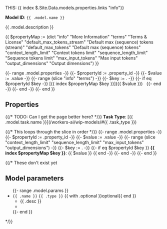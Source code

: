 THIS: {{ index $.Site.Data.models.properties.links "info"}}

**Model ID**: `{{ .model.name }}`

{{ .model.description }}

{{ $propertyMap := (dict
    "info" "More Information"
    "terms" "Terms & License"
    "default_max_tokens_stream" "Default max (sequence) tokens (stream)"
    "default_max_tokens" "Default max (sequence) tokens"
    "context_length_limit" "Context tokens limit"
    "sequence_length_limit" "Sequence tokens limit"
    "max_input_tokens" "Max input tokens"
    "output_dimensions" "Output dimensions")
}}

{{- range .model.properties -}}
  {{- $propertyId := .property_id -}}
  {{- $value := .value -}}
  {{- range (slice "info" "terms") -}}
    {{- $key := . -}}
    {{- if eq $propertyId $key -}}
[{{ index $propertyMap $key }}]({{ $value }}) &nbsp;
    {{- end -}}
  {{- end -}}
{{- end }}


## Properties

{{/* TODO: Can I get the page better here? */}}
**Task Type**: [{{ .model.task.name }}](/workers-ai/wip-models/#{{ .task_type }})

{{/* This loops through the slice in order */}}
{{- range .model.properties -}}
  {{- $propertyId := .property_id -}}
  {{- $value := .value -}}
  {{- range (slice "context_length_limit" "sequence_length_limit" "max_input_tokens" "output_dimensions") -}}
    {{- $key := . -}}
    {{- if eq $propertyId $key }}
**{{ index $propertyMap $key }}**: {{ $value }}
    {{ end -}}
  {{- end -}}
{{- end }}


{{/* These don't exist yet
## Model parameters

<div class="DocsMarkdown--definitions">
<ul>
  {{- range .model.params }}
  <li>
  <code>{{ .name }}</code>
  <code class="InlineCode InlineCode-is-type">{{ .type }}</code>
  {{ with .optional }}<span class="DocsMarkdown--prop-meta">optional</span>{{ end }}
  <ul><li>{{ .desc }}<li></ul>
  </li>
{{- end }}

</ul>
</div>

*/}}